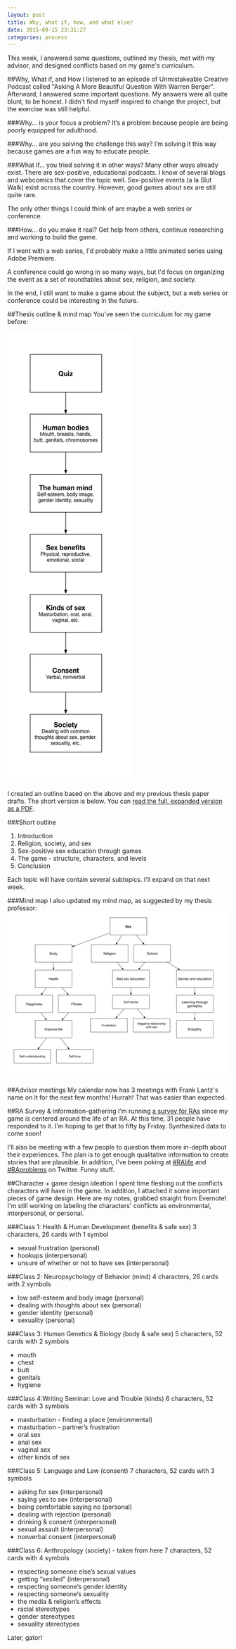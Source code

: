 ```yaml
---
layout: post
title: Why, what if, how, and what else?
date: 2015-09-15 23:31:27
categories: process
---
```


This week, I answered some questions, outlined my thesis, met with my advisor, and designed conflicts based on my game's curriculum.

##Why, What if, and How
I listened to an episode of Unmistakeable Creative Podcast called "Asking A More Beautiful Question With Warren Berger". Afterward, I answered some important questions. My answers were all quite blunt, to be honest. I didn't find myself inspired to change the project, but the exercise was still helpful.

###Why... is your focus a problem?
It’s a problem because people are being poorly equipped for adulthood.

###Why... are you solving the challenge this way?
I’m solving it this way because games are a fun way to educate people.

###What if... you tried solving it in other ways?
Many other ways already exist. There are sex-positive, educational podcasts. I know of several blogs and webcomics that cover the topic well. Sex-positive events (a la Slut Walk) exist across the country. However, good games about sex are still quite rare.

The only other things I could think of are maybe a web series or conference.

###How... do you make it real?
Get help from others, continue researching and working to build the game.

If I went with a web series, I'd probably make a little animated series using Adobe Premiere.

A conference could go wrong in so many ways, but I'd focus on organizing the event as a set of roundtables about sex, religion, and society.

In the end, I still want to make a game about the subject, but a web series or conference could be interesting in the future.

##Thesis outline & mind map
You've seen the curriculum for my game before:

![Gameplay topics diagram](/assets/img/posts/20150412_gameplay1.png)

I created an outline based on the above and my previous thesis paper drafts. The short version is below. You can [read the full, expanded version as a PDF](CattSmall_Outline#_2015-09-16).

###Short outline

1. Introduction
2. Religion, society, and sex
3. Sex-positive sex education through games
4. The game - structure, characters, and levels
5. Conclusion

Each topic will have contain several subtopics. I'll expand on that next week.

###Mind map
I also updated my mind map, as suggested by my thesis professor:
![Gameplay topics diagram](/assets/img/posts/2015-09-15/diagram_mind_map_v2.png)

##Advisor meetings
My calendar now has 3 meetings with Frank Lantz's name on it for the next few months! Hurrah! That was easier than expected.

##RA Survey & information-gathering
I'm running [a survey for RAs](http://goo.gl/forms/15MK3HBG67) since my game is centered around the life of an RA. At this time, 31 people have responded to it. I'm hoping to get that to fifty by Friday. Synthesized data to come soon!

I'll also be meeting with a few people to question them more in-depth about their experiences. The plan is to get enough qualitative information to create stories that are plausible. In addition, I've been poking at [#RAlife](https://twitter.com/search?q=%23RALife&src=typd) and [#RAproblems](https://twitter.com/search?q=%23RAProblems&src=typd) on Twitter. Funny stuff.

##Character + game design ideation
I spent time fleshing out the conflicts characters will have in the game. In addition, I attached it some important pieces of game design. Here are my notes, grabbed straight from Evernote! I'm still working on labeling the characters' conflicts as environmental, interpersonal, or personal.

###Class 1: Health & Human Development (benefits & safe sex)
3 characters, 26 cards with 1 symbol

- sexual frustration (personal)
- hookups (interpersonal)
- unsure of whether or not to have sex (interpersonal)

###Class 2: Neuropsychology of Behavior (mind)
4 characters, 26 cards with 2 symbols

- low self-esteem and body image (personal)
- dealing with thoughts about sex (personal)
- gender identity (personal)
- sexuality (personal)

###Class 3: Human Genetics & Biology (body & safe sex)
5 characters, 52 cards with 2 symbols

- mouth
- chest
- butt
- genitals
- hygiene

###Class 4:Writing Seminar: Love and Trouble (kinds)
6 characters, 52 cards with 3 symbols

- masturbation - finding a place (environmental)
- masturbation - partner’s frustration
- oral sex
- anal sex
- vaginal sex
- other kinds of sex

###Class 5: Language and Law (consent)
7 characters, 52 cards with 3 symbols

- asking for sex (interpersonal)
- saying yes to sex (interpersonal)
- being comfortable saying no (personal)
- dealing with rejection (personal)
- drinking & consent (interpersonal)
- sexual assault (interpersonal)
- nonverbal consent (interpersonal)

###Class 6: Anthropology (society) - taken from here
7 characters, 52 cards with 4 symbols

- respecting someone else’s sexual values
- getting “sexiled” (interpersonal)
- respecting someone’s gender identity
- respecting someone’s sexuality
- the media & religion’s effects
- racial stereotypes
- gender stereotypes
- sexuality stereotypes

Later, gator!